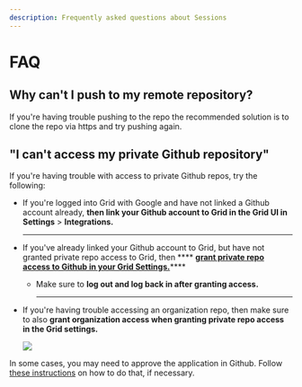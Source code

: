 ```yaml
---
description: Frequently asked questions about Sessions
---
```


# FAQ
## Why can't I push to my remote repository?
If you're having trouble pushing to the repo the recommended solution is to clone the repo via https and try pushing again. 

## "I can't access my private Github repository"
If you're having trouble with access to private Github repos, try the following:&#x20;

*   If you're logged into Grid with Google and have not linked a Github account already, **then link your Github account to Grid in the Grid UI in Settings** > **Integrations.**

    ****
* If you've already linked your Github account to Grid, but have not granted private repo access to Grid, then **** [**grant private repo access to Github in your Grid Settings.**](https://docs.grid.ai/products/sessions/github-login#access-private-github-repos)****
  *   Make sure to **log out and log back in after granting access.**

      ****
*   If you're having trouble accessing an organization repo, then make sure to also **grant organization access when granting private repo access in the Grid settings.**



    ![](<../../.gitbook/assets/image (140).png>)

In some cases, you may need to approve the application in Github. Follow [these instructions](https://docs.github.com/en/organizations/restricting-access-to-your-organizations-data/approving-oauth-apps-for-your-organization) on how to do that, if necessary.&#x20;
